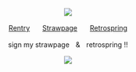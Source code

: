 ⠀<div align="center">

![](https://files.catbox.moe/mwy2qd.gif)

[Rentry](https://rentry.co/Plecake)ㅤㅤ[Strawpage](https://medangel.straw.page/)ㅤㅤ[Retrospring](https://retrospring.net/@Broccolights)

sign my strawpageㅤ&ㅤretrospring !!

![](https://komarev.com/ghpvc/?username=broccolights&color=FF9999&style=plastic&label=Contestants)
